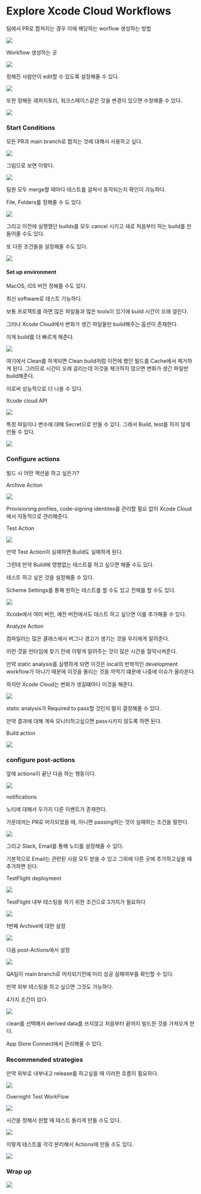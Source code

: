 # Explore Xcode Cloud Workflows

팀에서 PR로 합쳐지는 경우 이에 해당하는 worflow 생성하는 방법

![](https://i.imgur.com/UA8EU6H.png)

Workflow 생성하는 곳

![](https://i.imgur.com/o6ej1rJ.png)

정해진 사람만이 edit할 수 있도록 설정해줄 수 있다.

![](https://i.imgur.com/Q4qzpvx.png)

또한 정해둔 레퍼지토리, 워크스페이스같은 것을 변경이 있으면 수정해줄 수 있다.

![](https://i.imgur.com/DxpkXk6.png)

### Start Conditions

모든 PR과 main branch로 합치는 것에 대해서 사용하고 싶다.

![](https://i.imgur.com/gdT2fS0.png)

그림으로 보면 이렇다.

![](https://i.imgur.com/oOxMHNb.png)

팀원 모두 merge할 때마다 테스트를 걸쳐서 동작되는지 확인이 가능하다.

File, Folders를 정해줄 수 도 있다.

![](https://i.imgur.com/ewSq97s.png)

그리고 이전에 실행했던 builds를 모두 cancel 시키고 새로 처음부터 하는 build를 만들어줄 수도 있다.

또 다른 조건들을 설정해줄 수도 있다.

![](https://i.imgur.com/qs2Ql00.png)

#### Set up environment

MacOS, iOS 버전 정해줄 수도 있다.

최신 software로 테스트 가능하다.

보통 프로젝트를 하면 많은 파일들과 많은 tools이 있기에 build 시간이 오래 걸린다.

그러나 Xcode Cloud에서 변화가 생긴 파일들만 build해주는 옵션이 존재한다.

이게 build를 더 빠르게 해준다.

![](https://i.imgur.com/9NBxv1E.png)

여기에서 Clean를 하게되면 Clean build처럼 이전에 했던 빌드를 Cache에서 제거하게 된다. 그러므로 시간이 오래 걸리는데 이것을 체크하지 않으면 변화가 생긴 파일만 build해준다.

이로써 성능적으로 더 나을 수 있다.


Xcode cloud API

![](https://i.imgur.com/E9XrbHg.png)

특정 파일이나 변수에 대해 Secret으로 만들 수 있다. 그래서 Build, test를 하지 않게 만들 수 있다.

![](https://i.imgur.com/fIBPPlp.png)

### Configure actions

빌드 시 어떤 액션을 하고 싶은가?

Archive Action

![](https://i.imgur.com/wEMLmT6.png)

Provisioning profiles, code-signing identites를 관리할 필요 없이 Xcode Cloud에서 자동적으로 관리해준다.

Test Action

![](https://i.imgur.com/sPoNFYy.png)

만약 Test Action이 실패하면 Build도 실패하게 된다.

그런데 만약 Build에 영향없는 테스트를 하고 싶으면 해줄 수도 있다.

테스트 하고 싶은 것을 설정해줄 수 있다.

Scheme Settings를 통해 원하는 테스트를 할 수도 있고 전체를 할 수도 있다.

![](https://i.imgur.com/QsLcJAp.png)

Xcode에서 여러 버전, 예전 버전에서도 테스트 하고 싶으면 이를 추가해줄 수 있다.

Analyze Action

컴파일러는 많은 클래스에서 버그나 경고가 생기는 것을 우리에게 알려준다.

이런 것을 런타임에 찾기 전에 이렇게 알려주는 것이 많은 시간을 절약시켜준다.

만약 static analysis를 실행하게 되면 이것은 local의 반복적인 development workflow가 아니기 때문에 이것을 돌리는 것을 까먹기 떄문에 나중에 이슈가 올라온다.

하지만 Xcode Cloud는 변화가 생길떄마다 이것을 해준다.

![](https://i.imgur.com/NOuOa1x.png)

static analysis가 Required to pass할 것인지 말지 결정해줄 수 있다.

만약 결과에 대해 계속 모니터하고싶으면 pass시키지 않도록 하면 된다.

Build action

![](https://i.imgur.com/ZJGv7D2.png)

### configure post-actions

앞에 actions이 끝난 다음 하는 행동이다.

![](https://i.imgur.com/BcaCEmn.png)

notifications

노티에 대해서 두가지 다른 이벤트가 존재한다.

가운데꺼는 PR로 머지되었을 때, 아니면 passing하는 것이 실패하는 조건을 말한다.

![](https://i.imgur.com/L3EmrsE.png)

그리고 Slack, Email를 통해 노티를 설정해줄 수 있다.

기본적으로 Email는 관련된 사람 모두 받을 수 있고 그외에 다른 곳에 추가하고싶을 때 추가하면 된다.

TestFlight deployment

![](https://i.imgur.com/QZ56qCa.png)

TestFlight 내부 테스팅을 하기 위한 조건으로 3가지가 필요하다

![](https://i.imgur.com/5FeZL5i.png)

1번째 Archive에 대한 설정

![](https://i.imgur.com/b1WI0OM.png)

다음 post-Actions에서 설정

![](https://i.imgur.com/6vLGoiQ.png)

QA팀이 main branch로 머지되기전에 미리 성공 실패여부를 확인할 수 있다.

만약 외부 테스팅을 하고 싶으면 그것도 가능하다.

4가지 조건이 있다.

![](https://i.imgur.com/MrO3gzd.png)

clean를 선택해서 derived data를 쓰지않고 처음부터 끝까지 빌드한 것을 가져오게 한다.

App Store Connect에서 관리해줄 수 있다.

### Recommended strategies

만약 외부로 내부내고 release를 하고싶을 때 이러한 흐름이 필요하다.

![](https://i.imgur.com/KcD6vbL.png)

Overnight Test WorkFlow

![](https://i.imgur.com/f2no3g9.png)

시간을 정해서 원할 때 테스트 돌리게 만들 수도 있다.

![](https://i.imgur.com/xWeP7n9.png)

이렇게 테스트를 각각 분리해서 Actions에 만들 수도 있다.

![](https://i.imgur.com/1wvd9v4.png)

### Wrap up

![](https://i.imgur.com/QIVofB4.png)



